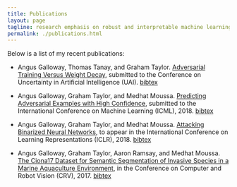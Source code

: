 ```yaml
---
title: Publications
layout: page
tagline: research emphasis on robust and interpretable machine learning models
permalink: ./publications.html
---
```


Below is a list of my recent publications:

* <p>Angus Galloway, Thomas Tanay, and Graham Taylor. <a href="https://arxiv.org/abs/1804.03308">Adversarial Training Versus Weight Decay</a>, submitted to the Conference on Uncertainty in Artificial Intelligence (UAI). <a href="./dl/galloway2018adversarial.bib">bibtex</a></p>

* <p>Angus Galloway, Graham Taylor, and Medhat Moussa. <a href="https://arxiv.org/abs/1802.04457">Predicting Adversarial Examples with High Confidence</a>, submitted to the International Conference on Machine Learning (ICML), 2018. <a href="./dl/galloway2018predicting.bib">bibtex</a></p>

* <p>Angus Galloway, Graham Taylor, and Medhat Moussa. <a href="https://arxiv.org/abs/1711.00449">Attacking Binarized Neural Networks</a>, to appear in the International Conference on Learning Representations (ICLR), 2018. <a href="./dl/galloway2018attacking.bib">bibtex</a></p>

* <p>Angus Galloway, Graham Taylor, Aaron Ramsay, and Medhat Moussa. <a href="https://arxiv.org/abs/1702.05564">The Ciona17 Dataset for Semantic Segmentation of Invasive Species in a Marine Aquaculture Environment</a>, in the Conference on Computer and Robot Vision (CRV), 2017. <a href="./dl/galloway2017ciona.bib">bibtex</a></p>

